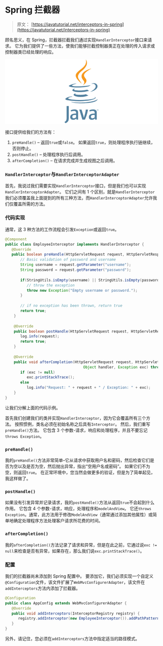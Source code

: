 # Spring 拦截器

> 原文： [https://javatutorial.net/interceptors-in-spring](https://javatutorial.net/interceptors-in-spring)

顾名思义，在 Spring，拦截器拦截我们通过实现`HandlerInterceptor`接口来请求。 它为我们提供了一些方法，使我们能够拦截控制器类正在处理的传入请求或控制器类已经处理的响应。

![java-featured-image](img/e0db051dedc1179e7424b6d998a6a772.jpg)

接口提供给我们的方法有：

1.  `preHandle()` – 返回`true`或`false`。 如果返回`true`，则处理程序执行链继续，否则停止。
2.  `postHandle()` – 处理程序执行后调用。
3.  `afterCompletion()` – 在请求完成并生成视图之后调用。

### `HandlerInterceptor`与`HandlerInterceptorAdapter`

首先，我说过我们需要实现`HandlerInterceptor`接口，但是我们也可以实现`HandlerInterceptorAdapter`。 它们之间有 1 个区别，就是`HandlerInterceptor`我们必须覆盖我上面提到的所有三种方法，而`HandlerInterceptorAdapter`允许我们仅覆盖所需的方法。

### 代码实现

通常，这 3 种方法的工作流程会引发`Exception`或返回`true`。

```java
@Component
public class EmployeeInterceptor implements HandlerInterceptor {
   @Override
   public boolean preHandle(HttpServletRequest request, HttpServletResponse response,Object handler) throws Exception {
	   // Basic validation of password and username
	   String username = request.getParameter("username");
	   String password = request.getParameter("password");

	   if(StringUtils.isEmpty(username) || StringUtils.isEmpty(password)) {
	      // throw the exception
		  throw new Exception("Empty username or password.");
	   }

	   // if no exception has been thrown, return true
	   return true;
	}

	@Override
	public boolean postHandle(HttpServletRequest request, HttpServletResponse response,Object handler, ModelAndView modelAndView) throws Exception {
	   log.info(request);
	   return true;
    }				

	@Override
	public void afterCompletion(HttpServletRequest request, HttpServletResponse response,
									Object handler, Exception exc) throws Exception {
	   if (exc != null) 
	      exc.printStackTrace();
	   else
          log.info("Request: " + request + " / Exception: " + exc); 
	}
}
```

让我们分解上面的代码示例。

首先我们创建我们的类并实现`HandlerInterceptor`，因为它会覆盖所有三个方法。 按照惯例，类名必须在初始名称之后具有`Interceptor`。 然后，我们重写`preHandle()`方法。 它包含 3 个参数-请求，响应和处理程序，并且不要忘记`throws Exception`。

### `preHandle()`

我的`preHandle()`方法非常简单–它从请求中获取用户名和密码，然后检查它们是否为空以及是否为空，然后抛出异常，指出“空用户名或密码”。 如果它们不为空，则返回`true`。 在正常环境中，您当然会做更多的验证，但是为了简单起见，我这样做了。

### `postHandle()`

如果没有引发异常并记录请求，我的`postHandle()`方法从返回`true`不会起到什么作用。 它包含 4 个参数-请求，响应，处理程序和`modelAndView`。 它还`throws Exception`。通常，此方法用于修改`ModelAndView`（通常通过添加其他属性）或简单地确定处理程序方法处理客户请求所花费的时间。

### `afterCompletion()`

我的`afterCompletion()`方法记录了请求和异常，但是在此之前，它通过说`exc != null`来检查是否有异常，如果存在，那么我们说`exc.printStackTrace()`。

### 配置

我们的拦截器尚未添加到 Spring 配置中。 要添加它，我们必须实现一个自定义`@Configuration`文件，该文件扩展了`WebMvcConfigurerAdapter`，该文件在`addInterceptors`方法内添加了拦截器。

```java
@Configuration
public class AppConfig extends WebMvcConfigurerAdapter {
   @Override
   public void addInterceptors(InterceptorRegistry registry) {
      registry.addInterceptor(new EmployeeInterceptor()).addPathPatterns("/account/signin/process");
   }
}
```

另外，请记住，您必须在`addInterceptors`方法中指定适当的路径模式。